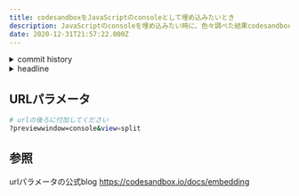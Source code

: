 ```yaml
---
title: codesandboxをJavaScriptのconsoleとして埋め込みたいとき
description: JavaScriptのconsoleを埋め込みたい時に、色々調べた結果codesandboxに落ち着いたのでその時のurlパラメータを共有します
date: 2020-12-31T21:57:22.000Z
---
```

<!-- history area start -->
<details><summary>commit history</summary><div><ol>
<li>2020/11/28 22:28:34 5cee825</li>
</ol></div></details>
<!-- history area end -->
<!-- toc area start -->
<details><summary>headline</summary><div>

<!-- toc -->

- [URLパラメータ](#url%E3%83%91%E3%83%A9%E3%83%A1%E3%83%BC%E3%82%BF)
- [参照](#%E5%8F%82%E7%85%A7)

<!-- tocstop -->

</div></details>

<!-- toc area end -->

## URLパラメータ

```bash
# urlの後ろに付加してください
?previewwindow=console&view=split
```

## 参照

urlパラメータの公式blog
https://codesandbox.io/docs/embedding


